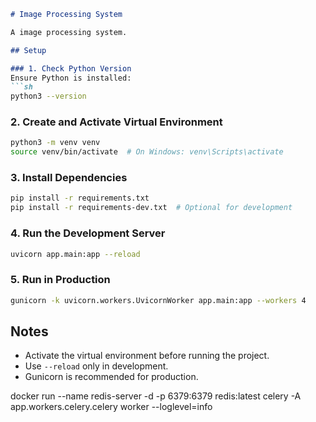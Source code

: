 ```md
# Image Processing System

A image processing system.

## Setup

### 1. Check Python Version
Ensure Python is installed:  
```sh
python3 --version
```

### 2. Create and Activate Virtual Environment
```sh
python3 -m venv venv
source venv/bin/activate  # On Windows: venv\Scripts\activate
```

### 3. Install Dependencies
```sh
pip install -r requirements.txt
pip install -r requirements-dev.txt  # Optional for development
```

### 4. Run the Development Server
```sh
uvicorn app.main:app --reload
```

### 5. Run in Production
```sh
gunicorn -k uvicorn.workers.UvicornWorker app.main:app --workers 4
```

## Notes
- Activate the virtual environment before running the project.
- Use `--reload` only in development.
- Gunicorn is recommended for production.


docker run --name redis-server -d -p 6379:6379 redis:latest
celery -A app.workers.celery.celery worker --loglevel=info
